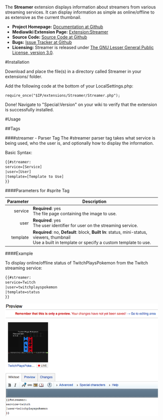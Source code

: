 The **Streamer** extension displays information about streamers from various streaming services.  It can display information as simple as online/offline to as extensive as the current thumbnail.

* **Project Homepage:** [Documentation at Github](https://github.com/CurseStaff/Streamer)
* **Mediawiki Extension Page:** [Extension:Streamer](https://www.mediawiki.org/wiki/Extension:Streamer)
* **Source Code:** [Source Code at Github](https://github.com/CurseStaff/Streamer)
* **Bugs:** [Issue Tracker at Github](https://github.com/CurseStaff/Streamer/issues)
* **Licensing:** Streamer is released under [The GNU Lesser General Public License, version 3.0](http://opensource.org/licenses/lgpl-3.0.html).


#Installation

Download and place the file(s) in a directory called Streamer in your extensions/ folder.

Add the following code at the bottom of your LocalSettings.php:

	require_once("$IP/extensions/Streamer/Streamer.php");

Done! Navigate to "Special:Version" on your wiki to verify that the extension is successfully installed.

#Usage

##Tags

###\#streamer - Parser Tag
The #streamer parser tag takes what service is being used, who the user is, and optionally how to display the information.

Basic Syntax:

	{{#streamer:
	service=[Service]
	|user=[User]
	|template=[Template to Use]
	}}

####Parameters for #sprite Tag

|       Parameter       | Description                                                                                                                                                  |
|----------------------:|--------------------------------------------------------------------------------------------------------------------------------------------------------------|
| service               | **Required**: yes<br/>The file page containing the image to use.                                                                                             |
| user                  | **Required**: yes<br/>The user identifier for user on the streaming service.                                                                                 |
| template              | **Required**: no, **Default**: block, **Built In**: status, mini-status, viewers, thumbnail<br/>Use a built in template or specify a custom template to use. |

####Example

To display online/offline status of TwitchPlaysPokemon from the Twitch streaming service:

	{{#streamer:
	service=Twitch
	|user=twitchplayspokemon
	|template=status
	}}

![](documentation/TwitchPlaysPokemonExample.png)
